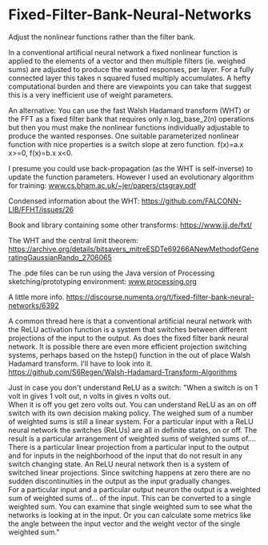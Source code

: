 # Fixed-Filter-Bank-Neural-Networks
Adjust the nonlinear functions rather than the filter bank.

In a conventional artificial neural network a fixed nonlinear function is applied to the elements of a vector and then multiple filters (ie. weighed sums) are adjusted to produce the wanted responses, per layer. For a fully connected layer this takes n squared fused multiply accumulates.  A hefty computational burden and there are viewpoints you can take that suggest this is a very inefficient use of weight parameters.

An alternative:
You can use the fast Walsh Hadamard transform (WHT) or the FFT as a fixed filter bank that requires only n.log_base_2(n) operations but then you must make the nonlinear functions individually adjustable to produce the wanted responses.  One suitable parameterized nonlinear function with nice properties is a switch slope at zero function.  f(x)=a.x x>=0, f(x)=b.x x<0.

I presume you could use back-propagation (as the WHT is self-inverse) to update the function parameters.
However I used an evolutionary algorithm for training: www.cs.bham.ac.uk/~jer/papers/ctsgray.pdf

Condensed information about the WHT: https://github.com/FALCONN-LIB/FFHT/issues/26

Book and library containing some other transforms: https://www.jjj.de/fxt/

The WHT and the central limit theorem: https://archive.org/details/bitsavers_mitreESDTe69266ANewMethodofGeneratingGaussianRando_2706065


The .pde files can be run using the Java version of Processing sketching/prototyping environment:  www.processing.org 

A little more info.  https://discourse.numenta.org/t/fixed-filter-bank-neural-networks/6392

A common thread here is that a conventional artificial neural network with the ReLU activation function is a system that switches between different projections of the input to the output.  As does the fixed filter bank neural network.
It is possible there are even more efficient projection switching systems, perhaps based on the hstep() function in the out of place Walsh Hadamard transform. I'll have to look into it.
https://github.com/S6Regen/Walsh-Hadamard-Transform-Algorithms

Just in case you don't understand ReLU as a switch:
"When a switch is on 1 volt in gives 1 volt out, n volts in gives n volts out.  
When it is off you get zero volts out.
You can understand ReLU as an on off switch with its own decision making policy.
The weighed sum of a number of weighted sums is still a linear system.
For a particular input with a ReLU neural network the switches (ReLUs) are all in definite states, on or off.  The result is a particular arrangement of weighted sums of weighted sums of....
There is a particular linear projection from a particular input to the output and for inputs in the neighborhood of the input that do not result in any switch changing state.
An ReLU neural network then is a system of switched linear projections.
Since switching happens at zero there are no sudden discontinuities in the output as the input gradually changes.  
For a particular input and a particular output neuron the output is a weighted sum of weighted sums of...  of the input.  This can be converted to a single weighted sum.
You can examine that single weighted sum to see what the networks is looking at in the input.  Or you can calculate some metrics like the angle between the input vector and the weight vector of the single weighted sum."
